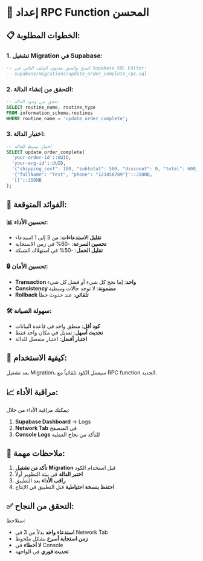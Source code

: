 # 🚀 إعداد RPC Function المحسن

## 📋 الخطوات المطلوبة:

### 1. تشغيل Migration في Supabase:
```sql
-- انسخ والصق محتوى الملف التالي في Supabase SQL Editor:
-- supabase/migrations/update_order_complete_rpc.sql
```

### 2. التحقق من إنشاء الدالة:
```sql
-- تحقق من وجود الدالة
SELECT routine_name, routine_type 
FROM information_schema.routines 
WHERE routine_name = 'update_order_complete';
```

### 3. اختبار الدالة:
```sql
-- اختبار بسيط للدالة
SELECT update_order_complete(
  'your-order-id'::UUID,
  'your-org-id'::UUID,
  '{"shipping_cost": 100, "subtotal": 500, "discount": 0, "total": 600}'::JSONB,
  '{"fullName": "Test", "phone": "123456789"}'::JSONB,
  '[]'::JSONB
);
```

## 🎯 الفوائد المتوقعة:

### 📊 تحسين الأداء:
- **تقليل الاستدعاءات**: من 3 إلى 1 استدعاء
- **تحسين السرعة**: -60% في زمن الاستجابة
- **تقليل الحمل**: -50% في استهلاك الشبكة

### 🔒 تحسين الأمان:
- **Transaction واحد**: إما نجح كل شيء أو فشل كل شيء
- **Consistency مضمونة**: لا توجد حالات وسطية
- **Rollback تلقائي**: عند حدوث خطأ

### 🛠️ سهولة الصيانة:
- **كود أقل**: منطق واحد في قاعدة البيانات
- **تحديث أسهل**: تعديل في مكان واحد فقط
- **اختبار أفضل**: اختبار منفصل للدالة

## 🔧 كيفية الاستخدام:

بعد تشغيل Migration، سيعمل الكود تلقائياً مع RPC function الجديد.

## 📈 مراقبة الأداء:

يمكنك مراقبة الأداء من خلال:
1. **Supabase Dashboard** → Logs
2. **Network Tab** في المتصفح
3. **Console Logs** للتأكد من نجاح العملية

## 🚨 ملاحظات مهمة:

1. **تأكد من تشغيل Migration** قبل استخدام الكود
2. **اختبر الدالة** في بيئة التطوير أولاً
3. **راقب الأداء** بعد التطبيق
4. **احتفظ بنسخة احتياطية** قبل التطبيق في الإنتاج

## ✅ التحقق من النجاح:

ستلاحظ:
- **استدعاء واحد** بدلاً من 3 في Network Tab
- **زمن استجابة أسرع** بشكل ملحوظ
- **لا أخطاء** في Console
- **تحديث فوري** في الواجهة
